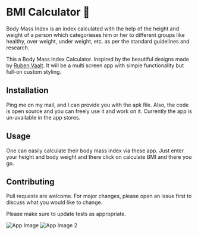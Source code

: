 # BMI Calculator 🏃‍

Body Mass Index is an index calculated with the help of the height and weight of a person which categorieses him or her to different groups
like healthy, over weight, under weight, etc. as per the standard guidelines and research.

This a Body Mass Index Calculator.
Inspired by the beautiful designs made by [Ruben Vaalt](https://dribbble.com/shots/4585382-Simple-BMI-Calculator).
It will be a multi screen app with simple functionality but full-on custom styling.

## Installation

Ping me on my mail, and I can provide you with the apk file.
Also, the code is open source and you can freely use it and work on it.
Currently the app is un-available in the app stores.

## Usage

One can easily calculate their body mass index via these app.
Just enter your height and body weight and there click on calculate BMI and there you go.

## Contributing
Pull requests are welcome. For major changes, please open an issue first to discuss what you would like to change.

Please make sure to update tests as appropriate.
 
![App Image](https://cdn.dribbble.com/users/1553101/screenshots/4585382/attachments/1036694/selector_page.png)     ![App Image 2](https://cdn.dribbble.com/users/1553101/screenshots/4585382/attachments/1036693/result_page.png)
